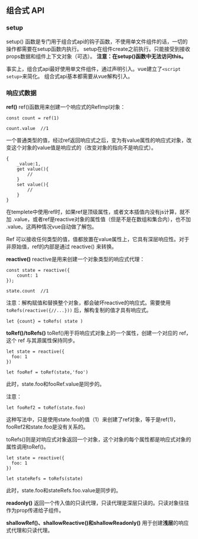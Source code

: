 组合式 API
---
###  setup
setup() 函数是专门用于组合式api的钩子函数，不使用单文件组件的话，一切的操作都需要在setup函数内执行。
setup在组件create之前执行。只能接受到接收props数据和组件上下文对象（可选）。
**注意：在setup()函数中无法访问this。**

事实上，组合式api最好使用单文件组件，通过声明引入。vue建立了`<script setup>`来简化。
组合式api基本都需要从vue解构引入。

### 响应式数据

**ref()**
ref()函数用来创建一个响应式的RefImpl对象：
```
const count = ref(1)

count.value  //1
```
一个普通类型的值，经过ref返回响应式之后，变为有value属性的响应式对象，改变这个对象的value值是响应式的（改变对象的指向不是响应式）。
```
{
    _value:1,
    get value(){
        //
    }
    set value(){
        //
    }
}
```
在templete中使用ref时，如果ref是顶级属性，或者文本插值内没有js计算，就不加 .value，或者ref是reactive对象的属性值（但是不是在数组和集合内），也不加 .value。这两种情况vue自动做了解包。

Ref 可以接收任何类型的值，值都放置在value属性上，它具有深层响应性。对于非原始值，ref的内部是通过 reactive() 来转换。

**reactive()**
reactive是用来创建一个对象类型的响应式代理：
```
const state = reactive({
    count: 1
});

state.count  //1
```

注意：解构赋值和替换整个对象，都会破坏reactive的响应式。需要使用 `toRefs(reactive({//...}))` 后，解构复制的值才具有响应式。
```
let {count} = toRefs( state )
```

**toRef()/toRefs()**
toRef()用于将响应式对象上的一个属性，创建一个对应的 ref，这个 ref 与其源属性保持同步。
```
let state = reactive({
  foo: 1
})

let fooRef = toRef(state,'foo')
```
此时，state.foo和fooRef.value是同步的。

注意：
```
let fooRef2 = toRef(state.foo)
```
这种写法中，只是使用state.foo的值（1）来创建了ref对象，等于是ref(1)，fooRef2和state.foo是没有关系的。

toRefs()则是对响应式对象返回一个对象，这个对象的每个属性都是响应式对象的属性调用toRef()。
```
let state = reactive({
  foo: 1
})

let stateRefs = toRefs(state)
```
此时，state.foo和stateRefs.foo.value是同步的。

**readonly()**
返回一个传入值的只读代理，只读代理是深层只读的。只读对象往往作为prop传递给子组件。

**shallowRef()、shallowReactive()和shallowReadonly()**
用于创建**浅层**的响应式代理和只读代理。